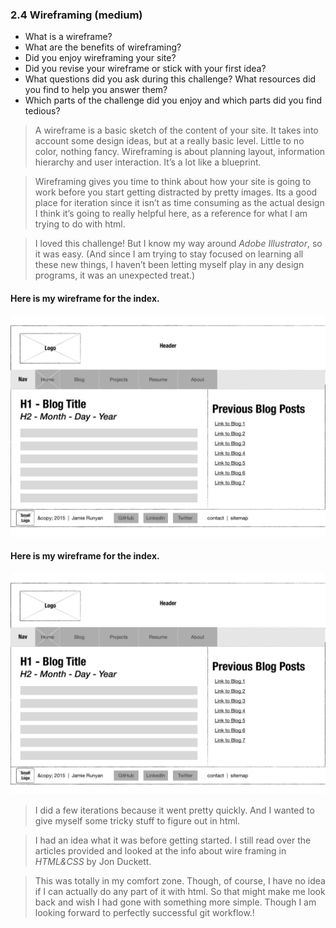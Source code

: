 ### 2.4 Wireframing (medium)

* What is a wireframe?
* What are the benefits of wireframing?
* Did you enjoy wireframing your site?
* Did you revise your wireframe or stick with your first idea?
* What questions did you ask during this challenge? What resources did you find to help you answer them?
* Which parts of the challenge did you enjoy and which parts did you find tedious?

> A wireframe is a basic sketch of the content of your site.  It takes into account some design ideas, but at a really basic level. Little to no color, nothing fancy. Wireframing is about planning layout, information hierarchy and user interaction.  It’s a lot like a blueprint. 

> Wireframing gives you time to think about how your site is going to work before you start getting distracted by pretty images. Its a good place for iteration since it isn’t as time consuming as the actual design I think it’s going to really helpful here, as a reference for what I am trying to do with html.

> I loved this challenge! But I know my way around *Adobe Illustrator*, so it was easy. (And since I am trying to stay focused on learning all these new things, I haven’t been letting myself play in any design programs, it was an unexpected treat.)

#### Here is my wireframe for the index.
![wireframe](imgs/wireframe-index.png "Simple Wireframe")

#### Here is my wireframe for the index.
![wireframe](imgs/wireframe-index-blog.png "Simple Wireframe for Blog")

> I did a few iterations because it went pretty quickly. And I wanted to give myself some tricky stuff to figure out in html.

> I had an idea what it was before getting started.
I still read over the articles provided and looked at the info about wire framing in *HTML&CSS* by Jon Duckett. 

> This was totally in my comfort zone. Though, of course, I have no idea if I can actually do any part of it with html. So that might make me look back and wish I had gone with something more simple. Though I am looking forward to perfectly successful git workflow.!